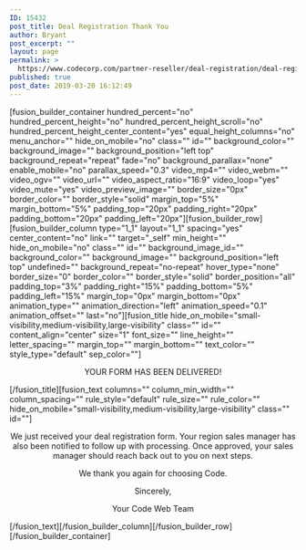 ```yaml
---
ID: 15432
post_title: Deal Registration Thank You
author: Bryant
post_excerpt: ""
layout: page
permalink: >
  https://www.codecorp.com/partner-reseller/deal-registration/deal-registration-thank-you/
published: true
post_date: 2019-03-20 16:12:49
---
```

[fusion_builder_container hundred_percent="no" hundred_percent_height="no" hundred_percent_height_scroll="no" hundred_percent_height_center_content="yes" equal_height_columns="no" menu_anchor="" hide_on_mobile="no" class="" id="" background_color="" background_image="" background_position="left top" background_repeat="repeat" fade="no" background_parallax="none" enable_mobile="no" parallax_speed="0.3" video_mp4="" video_webm="" video_ogv="" video_url="" video_aspect_ratio="16:9" video_loop="yes" video_mute="yes" video_preview_image="" border_size="0px" border_color="" border_style="solid" margin_top="5%" margin_bottom="5%" padding_top="20px" padding_right="20px" padding_bottom="20px" padding_left="20px"][fusion_builder_row][fusion_builder_column type="1_1" layout="1_1" spacing="yes" center_content="no" link="" target="_self" min_height="" hide_on_mobile="no" class="" id="" background_image_id="" background_color="" background_image="" background_position="left top" undefined="" background_repeat="no-repeat" hover_type="none" border_size="0" border_color="" border_style="solid" border_position="all" padding_top="3%" padding_right="15%" padding_bottom="5%" padding_left="15%" margin_top="0px" margin_bottom="0px" animation_type="" animation_direction="left" animation_speed="0.1" animation_offset="" last="no"][fusion_title hide_on_mobile="small-visibility,medium-visibility,large-visibility" class="" id="" content_align="center" size="1" font_size="" line_height="" letter_spacing="" margin_top="" margin_bottom="" text_color="" style_type="default" sep_color=""]
<p style="text-align: center;">YOUR FORM HAS BEEN DELIVERED!</p>
[/fusion_title][fusion_text columns="" column_min_width="" column_spacing="" rule_style="default" rule_size="" rule_color="" hide_on_mobile="small-visibility,medium-visibility,large-visibility" class="" id=""]
<p style="text-align: center;">We just received your deal registration form. Your region sales manager has also been notified to follow up with processing. Once approved, your sales manager should reach back out to you on next steps.</p>
<p style="text-align: center;">We thank you again for choosing Code.</p>
<p style="text-align: center;">Sincerely,</p>
<p style="text-align: center;">Your Code Web Team</p>
[/fusion_text][/fusion_builder_column][/fusion_builder_row][/fusion_builder_container]